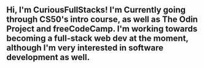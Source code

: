 Hi, I'm CuriousFullStacks! I'm Currently going through CS50's intro course, as well as The Odin Project and freeCodeCamp. I'm working towards becoming a full-stack web dev at the moment, although I'm very interested in software development as well. 
-

<!--START_SECTION:waka-->
<!--END_SECTION:waka-->
